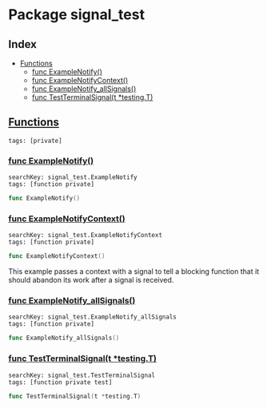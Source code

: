 # Package signal_test

## Index

* [Functions](#func)
    * [func ExampleNotify()](#ExampleNotify)
    * [func ExampleNotifyContext()](#ExampleNotifyContext)
    * [func ExampleNotify_allSignals()](#ExampleNotify_allSignals)
    * [func TestTerminalSignal(t *testing.T)](#TestTerminalSignal)


## <a id="func" href="#func">Functions</a>

```
tags: [private]
```

### <a id="ExampleNotify" href="#ExampleNotify">func ExampleNotify()</a>

```
searchKey: signal_test.ExampleNotify
tags: [function private]
```

```Go
func ExampleNotify()
```

### <a id="ExampleNotifyContext" href="#ExampleNotifyContext">func ExampleNotifyContext()</a>

```
searchKey: signal_test.ExampleNotifyContext
tags: [function private]
```

```Go
func ExampleNotifyContext()
```

This example passes a context with a signal to tell a blocking function that it should abandon its work after a signal is received. 

### <a id="ExampleNotify_allSignals" href="#ExampleNotify_allSignals">func ExampleNotify_allSignals()</a>

```
searchKey: signal_test.ExampleNotify_allSignals
tags: [function private]
```

```Go
func ExampleNotify_allSignals()
```

### <a id="TestTerminalSignal" href="#TestTerminalSignal">func TestTerminalSignal(t *testing.T)</a>

```
searchKey: signal_test.TestTerminalSignal
tags: [function private test]
```

```Go
func TestTerminalSignal(t *testing.T)
```

